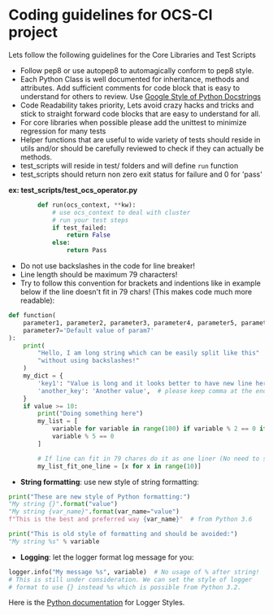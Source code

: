 # Coding guidelines for OCS-CI project

Lets follow the following guidelines for the Core Libraries and Test Scripts

* Follow pep8 or use autopep8 to automagically conform to pep8 style.
* Each Python Class is well documented for inheritance, methods and
    attributes. Add sufficient comments for code block that is easy
    to understand for others to review.
    Use [Google Style of Python Docstrings](https://sphinxcontrib-napoleon.readthedocs.io/en/latest/example_google.html)
* Code Readability takes priority, Lets avoid crazy hacks and tricks
    and stick to straight forward code blocks that are easy to
    understand for all.
* For core libraries when possible please add the unittest to
    minimize regression for many tests
* Helper functions that are useful to wide variety of tests should
    reside in utils and/or should be carefully reviewed to check if
    they can actually be methods.
* test_scripts will reside in test/ folders and will define `run`
    function
* test_scripts should return non zero exit status for failure and 0
    for 'pass'

**ex: test_scripts/test_ocs_operator.py**

```python
        def run(ocs_context, **kw):
            # use ocs_context to deal with cluster
            # run your test steps
            if test_failed:
                return False
            else:
                return Pass
```

* Do not use backslashes in the code for line breaker!
* Line length should be maximum 79 characters!
* Try to follow this convention for brackets and indentions like in example below if the line doesn't fit in 79 chars!  (This makes code much more readable):

```python
def function(
    parameter1, parameter2, parameter3, parameter4, parameter5, parameter6,
    parameter7='Default value of param7'
):
    print(
        "Hello, I am long string which can be easily split like this"
        "without using backslashes!"
    )
    my_dict = {
        'key1': "Value is long and it looks better to have new line here",
        'another_key': 'Another value',  # please keep comma at the end!
    }
    if value >= 10:
        print("Doing something here")
        my_list = [
            variable for variable in range(100) if variable % 2 == 0 if
            variable % 5 == 0
        ]

        # If line can fit in 79 chares do it as one liner (No need to split)!
        my_list_fit_one_line = [x for x in range(10)]
```

* **String formatting**: use new style of string formatting:

```python
print("These are new style of Python formatting:")
"My string {}".format("value")
"My string {var_name}".format(var_name="value")
f"This is the best and preferred way {var_name}"  # from Python 3.6

print("This is old style of formatting and should be avoided:")
"My string %s" % variable
```

* **Logging**: let the logger format log message for you:

```python
logger.info("My message %s", variable)  # No usage of % after string!
# This is still under consideration. We can set the style of logger
# format to use {} instead %s which is possible from Python 3.2.
```

Here is the [Python documentation](https://docs.python.org/3/howto/logging-cookbook.html#use-of-alternative-formatting-styles)
for Logger Styles.